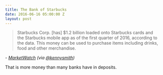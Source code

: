 ```yaml
---
title: The Bank of Starbucks
date: 2016-06-16 05:00:00 Z
layout: post
---
```


> Starbucks Corp. \[has\] $1.2 billion loaded onto Starbucks cards and the Starbucks mobile app as of the first quarter of 2016, according to the data. This money can be used to purchase items including drinks, food and other merchandise.

_\- [MarketWatch](http://www.marketwatch.com/amp/story/guid/3ED7C8D2-2DBB-11E6-A037-8D5AF19320C5) (via [@kennysmith](https://twitter.com/kennysmith/status/743455403640381440))_

That is more money than many banks have in deposits.
